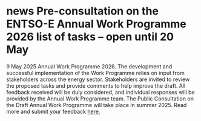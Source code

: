 #  news Pre-consultation on the ENTSO-E Annual Work Programme 2026 list of tasks – open until 20 May
9 May 2025
Annual Work Programme 2026. The development and successful implementation of the Work Programme relies on input from stakeholders across the energy sector.
Stakeholders are invited to review the proposed tasks and provide comments to help improve the draft. All feedback received will be duly considered, and individual responses will be provided by the Annual Work Programme team.
The Public Consultation on the Draft Annual Work Programme will take place in summer 2025.
Read more and submit your feedback [here.](https://consultations.entsoe.eu/markets/copy-of-pre-consultation-awp-list-of-tasks-2026/)